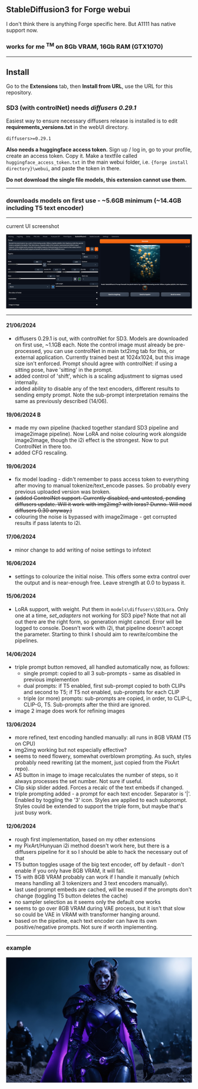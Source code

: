 ## StableDiffusion3 for Forge webui ##
I don't think there is anything Forge specific here. But A1111 has native support now.
### works for me <sup>TM</sup> on 8Gb VRAM, 16Gb RAM (GTX1070) ###

---
## Install ##
Go to the **Extensions** tab, then **Install from URL**, use the URL for this repository.
### SD3 (with controlNet) needs *diffusers 0.29.1* ###

Easiest way to ensure necessary diffusers release is installed is to edit **requirements_versions.txt** in the webUI directory.
```
diffusers>=0.29.1
```

**Also needs a huggingface access token.** Sign up / log in, go to your profile, create an access token. Copy it. Make a textfile called ```huggingface_access_token.txt``` in the main webui folder, i.e. ```{forge install directory}\webui```, and paste the token in there.

**Do not download the single file models, this extension cannot use them.**

---
### downloads models on first use - ~5.6GB minimum (~14.4GB including T5 text encoder) ###

---
current UI screenshot

![](screenshot.png "UI screenshot")

---
#### 21/06/2024 ####
* diffusers 0.29.1 is out, with controlNet for SD3. Models are downloaded on first use, ~1.1GB each. Note the control image must already be pre-processed, you can use controlNet in main txt2img tab for this, or external application. Currently trained best at 1024x1024, but this image size isn't enforced. Prompt should agree with controlNet: if using a sitting pose, have 'sitting' in the prompt.
* added control of 'shift', which is a scaling adjustment to sigmas used internally.
* added ability to disable any of the text encoders, different results to sending empty prompt. Note the sub-prompt interpretation remains the same as previously described (14/06).

#### 19/06/2024 B ####
* made my own pipeline (hacked together standard SD3 pipeline and image2image pipeline). Now LoRA and noise colouring work alongside image2image, though the i2i effect is the strongest. Now to put ControlNet in there too.
* added CFG rescaling.


#### 19/06/2024 ####
* fix model loading - didn't remember to pass access token to everything after moving to manual tokenize/text_encode passes. So probably every previous uploaded version was broken.
* ~~(added ControlNet support. Currently disabled, and untested, pending diffusers update. Will it work with img2img? with loras? Dunno. Will need diffusers 0.30 anyway.)~~
* colouring the noise is bypassed with image2image - get corrupted results if pass latents to i2i.

#### 17/06/2024 ####
* minor change to add writing of noise settings to infotext

#### 16/06/2024 ####
* settings to colourize the initial noise. This offers some extra control over the output and is near-enough free. Leave strength at 0.0 to bypass it.

#### 15/06/2024 ####
* LoRA support, with weight. Put them in ```models\diffusers\SD3Lora```. Only one at a time, *set_adapters* not working for SD3 pipe? Note that not all out there are the right form, so generation might cancel. Error will be logged to console. Doesn't work with i2i, that pipeline doesn't accept the parameter. Starting to think I should aim to rewrite/combine the pipelines.

#### 14/06/2024 ####
* triple prompt button removed, all handled automatically now, as follows:
	* single prompt: copied to all 3 sub-prompts - same as disabled in previous implemention
	* dual prompts: if T5 enabled, first sub-prompt copied to both CLIPs and second to T5; if T5 not enabled, sub-prompts for each CLIP
	* triple (or more) prompts: sub-prompts are copied, in order, to CLIP-L, CLIP-G, T5. Sub-prompts after the third are ignored.
* image 2 image does work for refining images


#### 13/06/2024 ####
* more refined, text encoding handled manually: all runs in 8GB VRAM (T5 on CPU)
* img2img working but not especially effective?
* seems to need flowery, somewhat overblown prompting. As such, styles probably need rewriting (at the moment, just copied from the PixArt repo).
* AS button in image to image recalculates the number of steps, so it always processes the set number. Not sure if useful.
* Clip skip slider added. Forces a recalc of the text embeds if changed.
* triple prompting added - a prompt for each text encoder. Separator is '|'. Enabled by toggling the '3' icon. Styles are applied to each subprompt. Styles could be extended to support the triple form, but maybe that's just busy work.

#### 12/06/2024 ####
* rough first implementation, based on my other extensions
* my PixArt/Hunyuan i2i method doesn't work here, but there is a diffusers pipeline for it so I should be able to hack the necessary out of that
* T5 button toggles usage of the big text encoder, off by default - don't enable if you only have 8GB VRAM, it will fail.
* T5 with 8GB VRAM probably can work if I handle it manually (which means handling all 3 tokenizers and 3 text encoders manually).
* last used prompt embeds are cached, will be reused if the prompts don't change (toggling T5 button deletes the cache)
* no sampler selection as it seems only the default one works
* seems to go over 8GB VRAM during VAE process, but it isn't that slow so could be VAE in VRAM with transformer hanging around.
* based on the pipeline, each text encoder can have its own positive/negative prompts. Not sure if worth implementing.

---
### example ###

![](example.png "24 steps, 3.9 CFG, t2i +1 iteration i2i")

